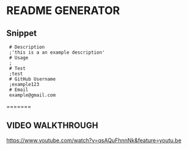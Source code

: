 # README GENERATOR


## Snippet
     # Description
     ;'this is a an example description'
     # Usage
     ;
     # Test
     ;test
     # GitHub Username
     ;example123
     # Email
     example@gmail.com
=======


## VIDEO WALKTHROUGH 
https://www.youtube.com/watch?v=qsAQuFhnnNk&feature=youtu.be

